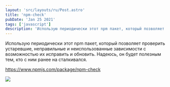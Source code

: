 ```yaml
---
layout: 'src/layouts/ru/Post.astro'
title: 'npm-check'
pubDate: 'Jan 25 2021'
tags: ['javascript']
description: 'Использую периодически этот npm пакет, который позволяет проверить устаревшие, неправильные и неиспользованные зависимости с возможностью их исправить и обновить. Надеюсь, он будет полезным тем, кто с ним ранее на сталкивался.'
---
```


Использую периодически этот npm пакет, который позволяет проверить устаревшие, неправильные и неиспользованные зависимости с возможностью их исправить и обновить. Надеюсь, он будет полезным тем, кто с ним ранее на сталкивался.

https://www.npmjs.com/package/npm-check

<img src="https://cloud.githubusercontent.com/assets/51505/9569912/8c600cd8-4f48-11e5-8757-9387a7a21316.gif">
